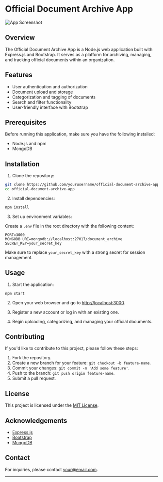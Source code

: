 # Official Document Archive App

![App Screenshot](screenshot.png)

## Overview

The Official Document Archive App is a Node.js web application built with Express.js and Bootstrap. It serves as a platform for archiving, managing, and tracking official documents within an organization.

## Features

- User authentication and authorization
- Document upload and storage
- Categorization and tagging of documents
- Search and filter functionality
- User-friendly interface with Bootstrap

## Prerequisites

Before running this application, make sure you have the following installed:

- Node.js and npm
- MongoDB

## Installation

1. Clone the repository:

```bash
git clone https://github.com/yourusername/official-document-archive-app.git
cd official-document-archive-app
```

2. Install dependencies:

```bash
npm install
```

3. Set up environment variables:

Create a `.env` file in the root directory with the following content:

```
PORT=3000
MONGODB_URI=mongodb://localhost:27017/document_archive
SECRET_KEY=your_secret_key
```

Make sure to replace `your_secret_key` with a strong secret for session management.

## Usage

1. Start the application:

```bash
npm start
```

2. Open your web browser and go to [http://localhost:3000](http://localhost:3000).

3. Register a new account or log in with an existing one.

4. Begin uploading, categorizing, and managing your official documents.

## Contributing

If you'd like to contribute to this project, please follow these steps:

1. Fork the repository.
2. Create a new branch for your feature: `git checkout -b feature-name`.
3. Commit your changes: `git commit -m 'Add some feature'`.
4. Push to the branch: `git push origin feature-name`.
5. Submit a pull request.

## License

This project is licensed under the [MIT License](LICENSE).

## Acknowledgements

- [Express.js](https://expressjs.com/)
- [Bootstrap](https://getbootstrap.com/)
- [MongoDB](https://www.mongodb.com/)

## Contact

For inquiries, please contact [your@email.com](mailto:your@email.com).

---

[//]: # (**Note**: This README template is a starting point. Please customize it as needed for your specific application.)